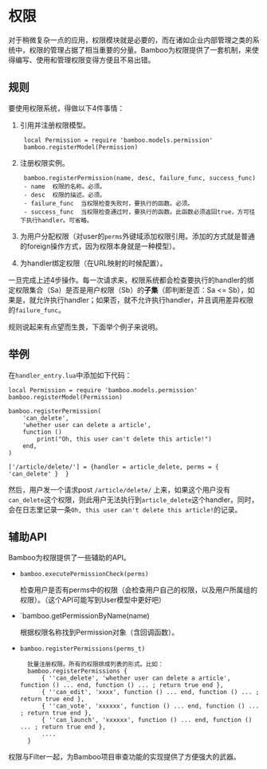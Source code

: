 # 权限

对于稍微复杂一点的应用，权限模块就是必要的，而在诸如企业内部管理之类的系统中，权限的管理占据了相当重要的分量。Bamboo为权限提供了一套机制，来使得编写、使用和管理权限变得方便且不易出错。

## 规则
要使用权限系统，得做以下4件事情：

1. 引用并注册权限模型。

		local Permission = require 'bamboo.models.permission'
		bamboo.registerModel(Permission)

2. 注册权限实例。

		bamboo.registerPermission(name, desc, failure_func, success_func)
		- name	权限的名称。必须。
		- desc	权限的描述。必须。
		- failure_func	当权限检查失败时，要执行的函数。必须。
		- success_func	当权限检查通过时，要执行的函数。此函数必须返回true，方可往下执行handler。可省略。

3. 为用户分配权限（对user的`perms`外键域添加权限引用。添加的方式就是普通的foreign操作方式，因为权限本身就是一种模型）。

4. 为handler绑定权限（在URL映射的时候配置）。

一旦完成上述4步操作。每一次请求来，权限系统都会检查要执行的handler的绑定权限集合（Sa）是否是用户权限（Sb）的**子集**（即判断是否：Sa <= Sb），如果是，就允许执行handler；如果否，就不允许执行handler，并且调用差异权限的`failure_func`。

规则说起来有点望而生畏，下面举个例子来说明。

## 举例

在`handler_entry.lua`中添加如下代码：

	local Permission = require 'bamboo.models.permission'
	bamboo.registerModel(Permission)
	
	bamboo.registerPermission(
		'can_delete', 
		'whether user can delete a article', 
		function ()
			print("Oh, this user can't delete this article!")
		end,
	)
	
	['/article/delete/'] = {handler = article_delete, perms = { 'can_delete' }  }
	

然后，用户发一个请求post `/article/delete/` 上来，如果这个用户没有`can_delete`这个权限，则此用户无法执行到`article_delete`这个handler。同时，会在日志里记录一条`Oh, this user can't delete this article!`的记录。	

## 辅助API

Bamboo为权限提供了一些辅助的API。

- `bamboo.executePermissionCheck(perms)`

	检查用户是否有perms中的权限（会检查用户自己的权限，以及用户所属组的权限）。（这个API可能写到User模型中更好吧）

- `bamboo.getPermissionByName(name)

	根据权限名称找到Permission对象（含回调函数）。

- `bamboo.registerPermissions(perms_t)`

		批量注册权限。所有的权限排成列表的形式。比如：
		bamboo.registerPermissions {
			{ ''can_delete', 'whether user can delete a article', function () ... end, function () ... ; return true end },
			{ ''can_edit', 'xxxx', function () ... end, function () ... ; return true end },
			{ ''can_vote', 'xxxxxx', function () ... end, function () ... ; return true end },
			{ ''can_launch', 'xxxxxx', function () ... end, function () ... ; return true end },
			....
		}

权限与Filter一起，为Bamboo项目审查功能的实现提供了方便强大的武器。
